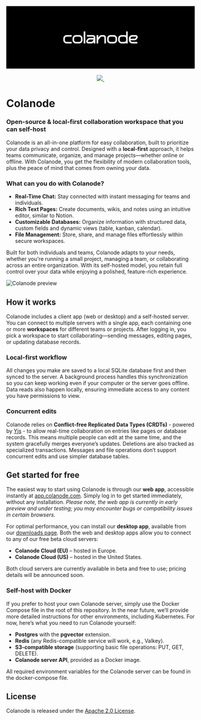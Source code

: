 <div align="center">
<img alt="Colanode cover" src="assets/images/colanode-cover-black.png">
<p></p>
<a target="_blank" href="https://opensource.org/licenses/Apache-2.0" style="background:none">
    <img src="https://img.shields.io/badge/Licene-Apache_2.0-blue" style="height: 22px;" />
</a>
<a target="_blank" href="https://discord.gg/29fXUxAe" style="background:none">
    <img alt="" src="https://img.shields.io/badge/Discord-Colanode-%235865F2" style="height: 22px;" />
</a>
</div>

# Colanode

### Open-source & local-first collaboration workspace that you can self-host

Colanode is an all-in-one platform for easy collaboration, built to prioritize your data privacy and control. Designed with a **local-first** approach, it helps teams communicate, organize, and manage projects—whether online or offline. With Colanode, you get the flexibility of modern collaboration tools, plus the peace of mind that comes from owning your data.

### What can you do with Colanode?

- **Real-Time Chat:** Stay connected with instant messaging for teams and individuals.
- **Rich Text Pages:** Create documents, wikis, and notes using an intuitive editor, similar to Notion.
- **Customizable Databases:** Organize information with structured data, custom fields and dynamic views (table, kanban, calendar).
- **File Management:** Store, share, and manage files effortlessly within secure workspaces.

Built for both individuals and teams, Colanode adapts to your needs, whether you're running a small project, managing a team, or collaborating across an entire organization. With its self-hosted model, you retain full control over your data while enjoying a polished, feature-rich experience.

![Colanode preview](assets/images/colanode-desktop-preview.gif)

## How it works

Colanode includes a client app (web or desktop) and a self-hosted server. You can connect to multiple servers with a single app, each containing one or more **workspaces** for different teams or projects. After logging in, you pick a workspace to start collaborating—sending messages, editing pages, or updating database records.

### Local-first workflow

All changes you make are saved to a local SQLite database first and then synced to the server. A background process handles this synchronization so you can keep working even if your computer or the server goes offline. Data reads also happen locally, ensuring immediate access to any content you have permissions to view.

### Concurrent edits

Colanode relies on **Conflict-free Replicated Data Types (CRDTs)** - powered by [Yjs](https://docs.yjs.dev/) - to allow real-time collaboration on entries like pages or database records. This means multiple people can edit at the same time, and the system gracefully merges everyone’s updates. Deletions are also tracked as specialized transactions. Messages and file operations don’t support concurrent edits and use simpler database tables.

## Get started for free

The easiest way to start using Colanode is through our **web app**, accessible instantly at [app.colanode.com](https://app.colanode.com). Simply log in to get started immediately, without any installation. _Please note, the web app is currently in early preview and under testing; you may encounter bugs or compatibility issues in certain browsers._

For optimal performance, you can install our **desktop app**, available from our [downloads page](https://colanode.com/downloads). Both the web and desktop apps allow you to connect to any of our free beta cloud servers:

- **Colanode Cloud (EU)** – hosted in Europe.
- **Colanode Cloud (US)** – hosted in the United States.

Both cloud servers are currently available in beta and free to use; pricing details will be announced soon.

### Self-host with Docker

If you prefer to host your own Colanode server, simply use the Docker Compose file in the root of this repository. In the near future, we’ll provide more detailed instructions for other environments, including Kubernetes. For now, here’s what you need to run Colanode yourself:

- **Postgres** with the **pgvector** extension.
- **Redis** (any Redis-compatible service will work, e.g., Valkey).
- **S3-compatible storage** (supporting basic file operations: PUT, GET, DELETE).
- **Colanode server API**, provided as a Docker image.

All required environment variables for the Colanode server can be found in the docker-compose file.

## License

Colanode is released under the [Apache 2.0 License](LICENSE).
